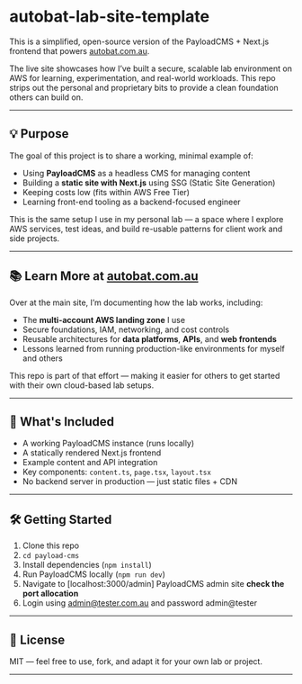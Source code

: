 # autobat-lab-site-template

This is a simplified, open-source version of the PayloadCMS + Next.js frontend that powers [autobat.com.au](https://autobat.com.au).

The live site showcases how I’ve built a secure, scalable lab environment on AWS for learning, experimentation, and real-world workloads. This repo strips out the personal and proprietary bits to provide a clean foundation others can build on.

---

## 💡 Purpose

The goal of this project is to share a working, minimal example of:

- Using **PayloadCMS** as a headless CMS for managing content
- Building a **static site with Next.js** using SSG (Static Site Generation)
- Keeping costs low (fits within AWS Free Tier)
- Learning front-end tooling as a backend-focused engineer

This is the same setup I use in my personal lab — a space where I explore AWS services, test ideas, and build re-usable patterns for client work and side projects.

---

## 📚 Learn More at [autobat.com.au](https://autobat.com.au)

Over at the main site, I’m documenting how the lab works, including:

- The **multi-account AWS landing zone** I use
- Secure foundations, IAM, networking, and cost controls
- Reusable architectures for **data platforms**, **APIs**, and **web frontends**
- Lessons learned from running production-like environments for myself and others

This repo is part of that effort — making it easier for others to get started with their own cloud-based lab setups.

---

## 🚀 What's Included

- A working PayloadCMS instance (runs locally)
- A statically rendered Next.js frontend
- Example content and API integration
- Key components: `content.ts`, `page.tsx`, `layout.tsx`
- No backend server in production — just static files + CDN

---

## 🛠️ Getting Started

1. Clone this repo  
2. `cd payload-cms`
3. Install dependencies (`npm install`)  
4. Run PayloadCMS locally (`npm run dev`)  
5. Navigate to [localhost:3000/admin] PayloadCMS admin site **check the port allocation**
6. Login using admin@tester.com.au and password admin@tester
---

## 📄 License

MIT — feel free to use, fork, and adapt it for your own lab or project.

---



